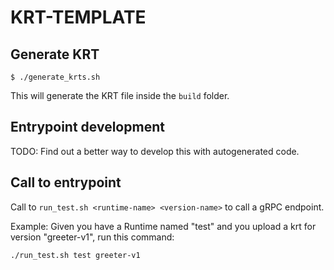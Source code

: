 # KRT-TEMPLATE

## Generate KRT

```
$ ./generate_krts.sh
```

This will generate the KRT file inside the `build` folder.

## Entrypoint development

TODO: Find out a better way to develop this with autogenerated code.

## Call to entrypoint

Call to `run_test.sh <runtime-name> <version-name>` to call a gRPC endpoint. 

Example: Given you have a Runtime named "test" and you upload a krt for version "greeter-v1", run this command:

```sh
./run_test.sh test greeter-v1
```
